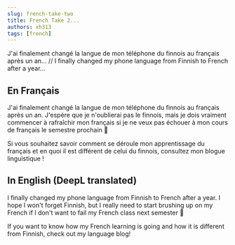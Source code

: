 ```yaml
---
slug: french-take-two
title: French Take 2...
authors: xh313
tags: [french]
---
```


J'ai finalement changé la langue de mon téléphone du finnois au français après un an... // I finally changed my phone language from Finnish to French after a year...

<!--truncate-->

## En Français

J'ai finalement changé la langue de mon téléphone du finnois au français après un an. J'espère que je n'oublierai pas le finnois, mais je dois vraiment commencer à rafraîchir mon français si je ne veux pas échouer à mon cours de français le semestre prochain 🥲

Si vous souhaitez savoir comment se déroule mon apprentissage du français et en quoi il est différent de celui du finnois, consultez mon blogue linguistique !

## In English (DeepL translated)
I finally changed my phone language from Finnish to French after a year. I hope I won't forget Finnish, but I really need to start brushing up on my French if I don't want to fail my French class next semester 🥲

If you want to know how my French learning is going and how it is different from Finnish, check out my language blog!
